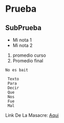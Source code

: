  Prueba
==========
## SubPrueba
* Mi nota 1
* Mi nota 2

1. promedio curso
2. Promedio final

`No es bait`

```
 Texto
 Para
 Decir
 Que
 Nos
 Fue
 Mal
```

Link De La Masacre: [Aqui](https://github.com/Benllis/Prueba/edit/modifica_readme/README.md)
